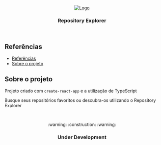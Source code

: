 <br />
<p align="center">
  <a href="https://github.com/Dtesch9/fastfeet">
    <img src="" alt="Logo">
  </a>

  <h3 align="center">Repository Explorer</h3>
</p>
<br />

## Referências

- [Referências](#refer%C3%AAncias)
- [Sobre o projeto](#sobre-o-projeto)
  
## Sobre o projeto

Projeto criado com `create-react-app` e a utilização de TypeScript

Busque seus repositórios favoritos ou descubra-os utilizando o Repository Explorer

<br />
<p align="center">
  :warning:  :construction:  :warning:
  <h3 align="center">Under Development</h3>
</p>
<br />

